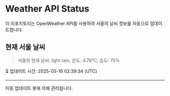 
# Weather API Status

이 리포지토리는 OpenWeather API를 사용하여 서울의 날씨 정보를 자동으로 업데이트합니다.

## 현재 서울 날씨
> 서울의 현재 날씨: light rain, 온도: 4.76°C, 습도: 75%

⏳ 업데이트 시간: 2025-03-16 02:39:34 (UTC)

---
자동 업데이트 봇에 의해 관리됩니다.
